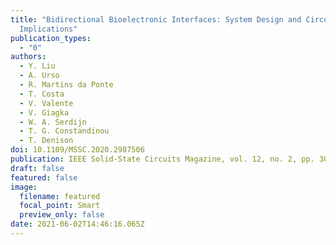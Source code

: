 ```yaml
---
title: "Bidirectional Bioelectronic Interfaces: System Design and Circuit
  Implications"
publication_types:
  - "0"
authors:
  - Y. Liu
  - A. Urso
  - R. Martins da Ponte
  - T. Costa
  - V. Valente
  - V. Giagka
  - W. A. Serdijn
  - T. G. Constandinou
  - T. Denison
doi: 10.1109/MSSC.2020.2987506
publication: IEEE Solid-State Circuits Magazine, vol. 12, no. 2, pp. 30-46, 2020
draft: false
featured: false
image:
  filename: featured
  focal_point: Smart
  preview_only: false
date: 2021-06-02T14:46:16.065Z
---
```

